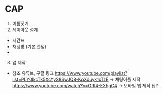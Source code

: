 # CAP

1. 이름짓기
2. 레이아웃 설계
+ 시간표
+ 채팅방 (기본,랜덤)
+ 
3. 앱 제작
- 참조 유튜브, 구글 링크
https://www.youtube.com/playlist?list=PLY0IkcTk5XcYyS8SwJQ8-KoXduyk1xTzE -> 채팅어플 제작
https://www.youtube.com/watch?v=ORI4-EXhgC4 -> 모바일 앱 제작 팁?
